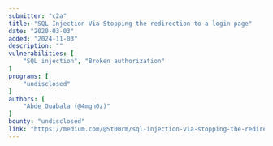 ```yaml
---
submitter: "c2a"
title: "SQL Injection Via Stopping the redirection to a login page"
date: "2020-03-03"
added: "2024-11-03"
description: ""
vulnerabilities: [
    "SQL injection", "Broken authorization"
]
programs: [
    "undisclosed"
]
authors: [
    "Abde Ouabala (@4mgh0z)"
]
bounty: "undisclosed"
link: "https://medium.com/@St00rm/sql-injection-via-stopping-the-redirection-to-a-login-page-52b0792d5592"
---
```




